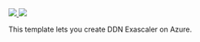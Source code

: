 ﻿<a href="https://portal.azure.com/#create/Microsoft.Template/uri/https%3A%2F%2Fraw.githubusercontent.com%2Fgshuichi%2Flustre-azure%2Fmaster%2Fazuredeploy.json" target="_blank">
    <img src="http://azuredeploy.net/deploybutton.png"/>
</a>
<a href="http://armviz.io/#/?load=https%3A%2F%2Fraw.githubusercontent.com%2Fgshuichi%2Flustre-azure%2Fmaster%2Fazuredeploy.json" target="_blank">
  <img src="http://armviz.io/visualizebutton.png"/>
</a>

This template lets you create DDN Exascaler on Azure.
